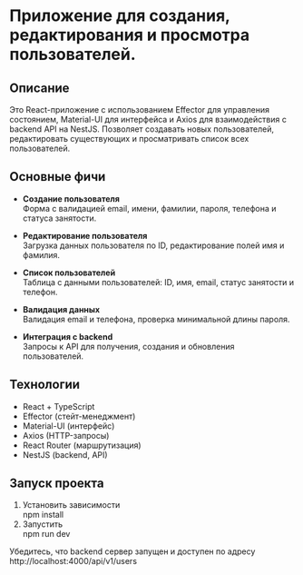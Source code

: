 # Приложение для создания, редактирования и просмотра пользователей.

## Описание

Это React-приложение с использованием Effector для управления состоянием, Material-UI для интерфейса и Axios для взаимодействия с backend API на NestJS. Позволяет создавать новых пользователей, редактировать существующих и просматривать список всех пользователей.

## Основные фичи

- **Создание пользователя**  
  Форма с валидацией email, имени, фамилии, пароля, телефона и статуса занятости.

- **Редактирование пользователя**  
  Загрузка данных пользователя по ID, редактирование полей имя и фамилия.

- **Список пользователей**  
  Таблица с данными пользователей: ID, имя, email, статус занятости и телефон.

- **Валидация данных**  
  Валидация email и телефона, проверка минимальной длины пароля.

- **Интеграция с backend**  
  Запросы к API для получения, создания и обновления пользователей.

## Технологии

- React + TypeScript  
- Effector (стейт-менеджмент)  
- Material-UI (интерфейс)  
- Axios (HTTP-запросы)  
- React Router (маршрутизация)  
- NestJS (backend, API)

## Запуск проекта

1. Установить зависимости  
npm install
2. Запустить  
npm run dev

Убедитесь, что backend сервер запущен и доступен по адресу http://localhost:4000/api/v1/users
